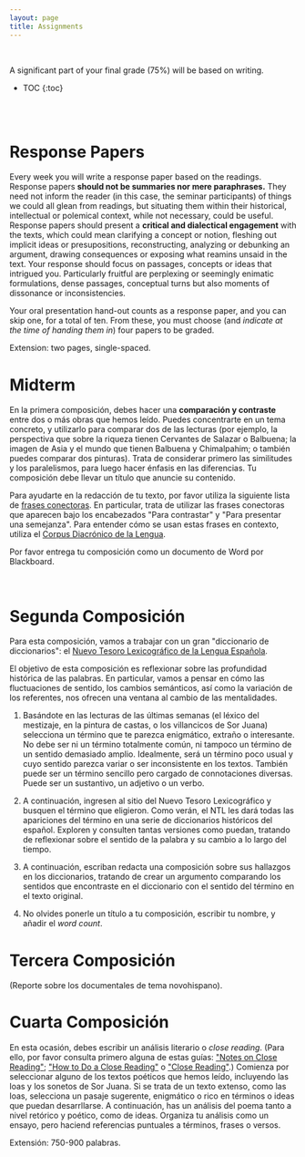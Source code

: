 ```yaml
---
layout: page
title: Assignments
---
```


<br>

A significant part of your final grade (75%) will be based on writing.



* TOC
{:toc}

<br>
<br>

# Response Papers

Every week you will write a response paper based on the readings. Response papers **should not be summaries nor mere paraphrases.** They need not inform the reader (in this case, the seminar participants) of things we could all glean from readings, but situating them within their historical, intellectual or polemical context, while not necessary, could be useful. Response papers should present a **critical and dialectical engagement** with the texts, which could mean clarifying a concept or notion, fleshing out implicit ideas or presupositions, reconstructing, analyzing or debunking an argument, drawing consequences or exposing what reamins unsaid in the text. Your response should focus on passages, concepts or ideas that intrigued you. Particularly fruitful are perplexing or seemingly enimatic formulations, dense passages, conceptual turns but also moments of dissonance or inconsistencies.

Your oral presentation hand-out counts as a response paper, and you can skip one, for a total of ten. From these, you must choose (and *indicate at the time of handing them in*) four papers to be graded. 

Extension: two pages, single-spaced. 

# Midterm 


En la primera composición, debes hacer una **comparación y contraste** entre dos o más obras que hemos leído. Puedes concentrarte en un tema concreto, y utilizarlo para comparar dos de las lecturas (por ejemplo, la perspectiva que sobre la riqueza tienen Cervantes de Salazar o Balbuena; la imagen de Asia y el mundo que tienen Balbuena y Chimalpahim; o también puedes comparar dos pinturas). Trata de considerar primero las similitudes y los paralelismos, para luego hacer énfasis en las diferencias. Tu composición debe llevar un título que anuncie su contenido.

Para ayudarte en la redacción de tu texto, por favor utiliza la siguiente lista de [frases conectoras](https://drive.google.com/file/d/1HlCccOz82TFvkfbINOV9Yu2IpAXFS00u/view?usp=sharing). En particular, trata de utilizar las frases conectoras que aparecen bajo los encabezados "Para contrastar" y "Para presentar una semejanza". Para entender cómo se usan estas frases en contexto, utiliza el [Corpus Diacrónico de la Lengua](http://corpus.rae.es/cordenet.html).

Por favor entrega tu composición como un documento de Word por Blackboard.

<br>

# Segunda Composición

Para esta composición, vamos a trabajar con un gran "diccionario de diccionarios": el [Nuevo Tesoro Lexicográfico de la Lengua Española](http://ntlle.rae.es/ntlle/SrvltGUILoginNtlle).

El objetivo de esta composición es reflexionar sobre las profundidad histórica de las palabras. En particular, vamos a pensar en cómo las fluctuaciones de sentido, los cambios semánticos, así como la variación de los referentes, nos ofrecen una ventana al cambio de las mentalidades.

1. Basándote en las lecturas de las últimas semanas (el léxico del mestizaje, en la pintura de castas, o los villancicos de Sor Juana) selecciona un término que te parezca enigmático, extraño o interesante. No debe ser ni un término totalmente común, ni tampoco un término de un sentido demasiado amplio. Idealmente, será un término poco usual y cuyo sentido parezca variar o ser inconsistente en los textos. También puede ser un término sencillo pero cargado de connotaciones diversas. Puede ser un sustantivo, un adjetivo o un verbo.

2. A continuación, ingresen al sitio del Nuevo Tesoro Lexicográfico y busquen el término que eligieron. Como verán, el NTL les dará todas las apariciones del término en una serie de diccionarios históricos del español. Exploren y consulten tantas versiones como puedan, tratando de reflexionar sobre el sentido de la palabra y su cambio a lo largo del tiempo.

3. A continuación, escriban redacta una composición sobre sus hallazgos en los diccionarios, tratando de crear un argumento comparando los sentidos que encontraste en el diccionario con el sentido del término en el texto original.

4. No olvides ponerle un título a tu composición, escribir tu nombre, y añadir el *word count*.

# Tercera Composición

(Reporte sobre los documentales de tema novohispano).

# Cuarta Composición

En esta ocasión, debes escribir un análisis literario o *close reading*. (Para ello, por favor consulta primero alguna de estas guías: ["Notes on Close Reading"](https://drive.google.com/file/d/1LUr8_rCby7gGPWNbtF5unm52hr5_KoLr/view?usp=sharing); ["How to Do a Close Reading"](https://drive.google.com/file/d/1fTVtJ3V1ghALOeWAGlDq7ZxT9qWCnlpx/view?usp=sharing) o ["Close Reading"](https://owl.purdue.edu/owl/subject_specific_writing/writing_in_literature/writing_about_fiction/index.html).) Comienza por seleccionar alguno de los textos poéticos que hemos leído, incluyendo las loas y los sonetos de Sor Juana. Si se trata de un texto extenso, como las loas, selecciona un pasaje sugerente, enigmático o rico en términos o ideas que puedan desarrllarse. A continuación, has un análisis del poema tanto a nivel retórico y poético, como de ideas. Organiza tu análisis como un ensayo, pero haciend referencias puntuales a términos, frases o versos. 

Extensión: 750-900 palabras. 
